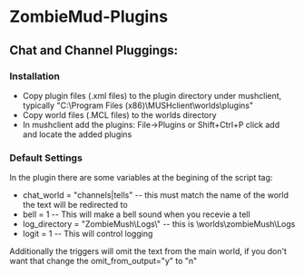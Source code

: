 # ZombieMud-Plugins

## Chat and Channel Pluggings:

### Installation
* Copy plugin files (.xml files) to the plugin directory under mushclient, typically "C:\Program Files (x86)\MUSHclient\worlds\plugins"
* Copy world files (.MCL files) to the worlds directory
* In mushclient add the plugins: File->Plugins or Shift+Ctrl+P click add and locate the added plugins

### Default Settings
In the plugin there are some variables at the begining of the script tag:
* chat_world = "channels|tells" -- this must match the name of the world the text will be redirected to
* bell = 1 -- This will make a bell sound when you recevie a tell
* log_directory = "ZombieMush\\Logs\\" -- this is <Mushclient Install Location>\worlds\zombieMush\Logs
* logit = 1 -- This will control logging
  
Additionally the triggers will omit the text from the main world, if you don't want that change the omit_from_output="y" to "n"
